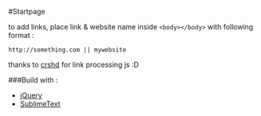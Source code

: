 #Startpage

to add links, place link & website name inside `<body></body>` with following format : 
	
	http://something.com || mywebsite
	
thanks to [crshd](http://github.com/crshd) for link processing js :D

###Build with :

* [jQuery](http://jquery.com)
* [SublimeText](http://sublimetext.com)